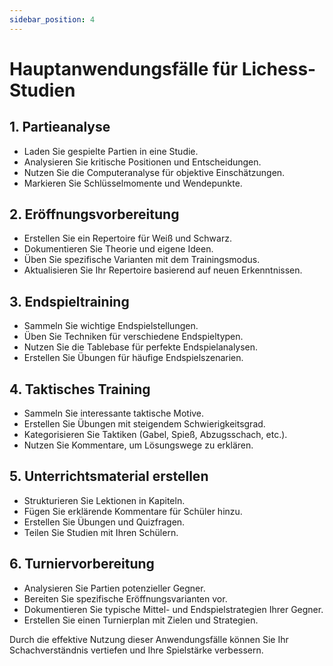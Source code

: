```yaml
---
sidebar_position: 4
---
```

# Hauptanwendungsfälle für Lichess-Studien

## 1. Partieanalyse

- Laden Sie gespielte Partien in eine Studie.
- Analysieren Sie kritische Positionen und Entscheidungen.
- Nutzen Sie die Computeranalyse für objektive Einschätzungen.
- Markieren Sie Schlüsselmomente und Wendepunkte.

## 2. Eröffnungsvorbereitung

- Erstellen Sie ein Repertoire für Weiß und Schwarz.
- Dokumentieren Sie Theorie und eigene Ideen.
- Üben Sie spezifische Varianten mit dem Trainingsmodus.
- Aktualisieren Sie Ihr Repertoire basierend auf neuen Erkenntnissen.

## 3. Endspieltraining

- Sammeln Sie wichtige Endspielstellungen.
- Üben Sie Techniken für verschiedene Endspieltypen.
- Nutzen Sie die Tablebase für perfekte Endspielanalysen.
- Erstellen Sie Übungen für häufige Endspielszenarien.

## 4. Taktisches Training

- Sammeln Sie interessante taktische Motive.
- Erstellen Sie Übungen mit steigendem Schwierigkeitsgrad.
- Kategorisieren Sie Taktiken (Gabel, Spieß, Abzugsschach, etc.).
- Nutzen Sie Kommentare, um Lösungswege zu erklären.

## 5. Unterrichtsmaterial erstellen

- Strukturieren Sie Lektionen in Kapiteln.
- Fügen Sie erklärende Kommentare für Schüler hinzu.
- Erstellen Sie Übungen und Quizfragen.
- Teilen Sie Studien mit Ihren Schülern.

## 6. Turniervorbereitung

- Analysieren Sie Partien potenzieller Gegner.
- Bereiten Sie spezifische Eröffnungsvarianten vor.
- Dokumentieren Sie typische Mittel- und Endspielstrategien Ihrer Gegner.
- Erstellen Sie einen Turnierplan mit Zielen und Strategien.

Durch die effektive Nutzung dieser Anwendungsfälle können Sie Ihr Schachverständnis vertiefen und Ihre Spielstärke verbessern.
